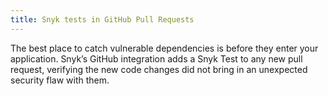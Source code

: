 ```yaml
---
title: Snyk tests in GitHub Pull Requests
---
```


The best place to catch vulnerable dependencies is before they enter your application. Snyk’s GitHub integration adds a Snyk Test to any new pull request, verifying the new code changes did not bring in an unexpected security flaw with them.
